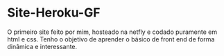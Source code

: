 # Site-Heroku-GF
 O primeiro site feito por mim, hosteado na netfly e codado puramente em html e css. Tenho o objetivo de aprender o básico de front end de forma dinâmica e interessante.
